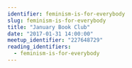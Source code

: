 ```yaml
---
identifier: feminism-is-for-everybody
slug: feminism-is-for-everybody
title: "January Book Club"
date: "2017-01-31 14:00:00"
meetup_identifier: "227648729"
reading_identifiers:
  - feminism-is-for-everybody
---
```

